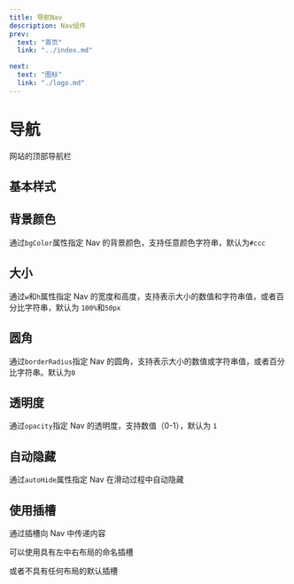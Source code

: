 ```yaml
---
title: 导航Nav
description: Nav组件
prev:
  text: "首页"
  link: "../index.md"

next:
  text: "图标"
  link: "./logo.md"
---
```


# 导航

网站的顶部导航栏

## 基本样式

<preview path="../previews/nav/Basic.vue"></preview>

## 背景颜色

通过`bgColor`属性指定 Nav 的背景颜色，支持任意颜色字符串，默认为`#ccc`

<preview path="../previews/nav/ConfigColor.vue"></preview>

## 大小

通过`w`和`h`属性指定 Nav 的宽度和高度，支持表示大小的数值和字符串值，或者百分比字符串，默认为 `100%`和`50px`

<preview path="../previews/nav/ConfigSize.vue"></preview>

## 圆角

通过`borderRadius`指定 Nav 的圆角，支持表示大小的数值或字符串值，或者百分比字符串。默认为`0`
<preview path="../previews/nav/ConfigBorderRadius.vue"></preview>

## 透明度

通过`opacity`指定 Nav 的透明度，支持数值（0-1），默认为 `1`

<preview path="../previews/nav/ConfigOpacity.vue"></preview>

## 自动隐藏

通过`autoHide`属性指定 Nav 在滑动过程中自动隐藏

<preview path="../previews/nav/ConfigAutoHide.vue"></preview>

## 使用插槽

通过插槽向 Nav 中传递内容

可以使用具有左中右布局的命名插槽

或者不具有任何布局的默认插槽

<preview path="../previews/nav/ConfigSlots.vue"></preview>
